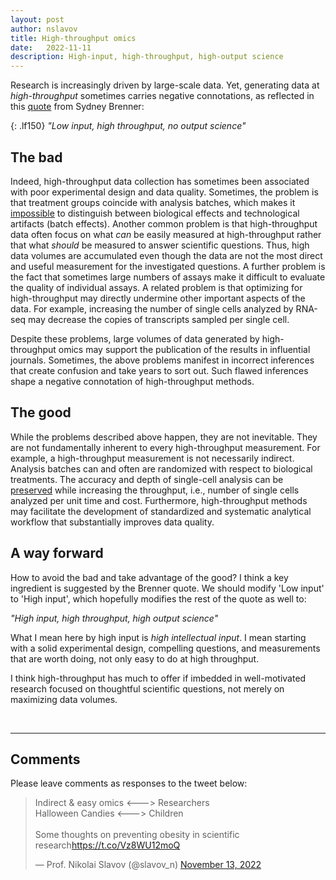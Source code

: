 ```yaml
---
layout: post
author: nslavov
title: High-throughput omics
date:   2022-11-11
description: High-input, high-throughput, high-output science
---
```





<p class="intro"><span class="dropcap">R</span>esearch is increasingly driven by large-scale data. Yet, generating data at <i>high-throughput</i> sometimes carries negative connotations, as reflected in this <a href="https://www.nature.com/articles/nrm2320" target="_blanck">quote</a> from Sydney Brenner:</p>  

{: .lf150}
*"Low input, high throughput, no output science"*


## The bad
Indeed, high-throughput data collection has sometimes been associated with poor experimental design and data quality. Sometimes, the problem is that treatment groups coincide with analysis batches, which makes it [impossible](https://www.ncbi.nlm.nih.gov/pmc/articles/PMC4516019/) to distinguish between biological effects and technological artifacts (batch effects). Another common problem is that high-throughput data often focus on what *can* be easily measured at high-throughput rather that what *should* be measured to answer scientific questions. Thus, high data volumes are accumulated even though the data are not the most direct and useful measurement for the investigated questions. A further problem is the fact that sometimes large numbers of assays make it difficult to evaluate the quality of individual assays. A related problem is that optimizing for high-throughput may directly undermine other important aspects of the data. For example, increasing the number of single cells analyzed by RNA-seq may decrease the copies of transcripts sampled per single cell.



Despite these problems, large volumes of data generated by high-throughput omics may support the publication of the results in influential journals. Sometimes, the above problems manifest in incorrect inferences that create confusion and take years to sort out. Such flawed inferences shape a negative connotation of high-throughput methods.                       



## The good
While the problems described above happen, they are not inevitable. They are not fundamentally inherent to every high-throughput measurement. For example, a high-throughput measurement is not necessarily indirect. Analysis batches can and often are randomized with respect to biological treatments. The accuracy and depth of single-cell analysis can be [preserved](https://www.nature.com/articles/s41587-022-01389-w) while increasing the throughput, i.e., number of single cells analyzed per unit time and cost. Furthermore, high-throughput methods may facilitate the development of standardized and systematic analytical workflow that substantially improves data quality.           


## A way forward
How to avoid the bad and take advantage of the good? I think a key ingredient is suggested by the Brenner quote. We should modify 'Low input' to 'High input', which hopefully modifies the rest of the quote as well to:


*"High input, high throughput, high output science"*

What I mean here by high input is *high intellectual input*. I mean starting with a solid experimental design, compelling questions, and measurements that are worth doing, not only easy to do at high throughput.

I think high-throughput has much to offer if imbedded in well-motivated research focused on thoughtful scientific questions, not merely on maximizing data volumes.   


<br>

<!-- (https://doi.org/10.1016/j.mcpro.2021.100179) -->

------

## Comments
Please leave comments as responses to the tweet below:


<blockquote class="twitter-tweet tw-align-center" ><p lang="en" dir="ltr">Indirect &amp; easy omics &lt;---&gt; Researchers<br>Halloween Candies &lt;---&gt; Children<br><br>Some thoughts on preventing obesity in scientific research<a href="https://t.co/Vz8WU12moQ">https://t.co/Vz8WU12moQ</a></p>&mdash; Prof. Nikolai Slavov (@slavov_n) <a href="https://twitter.com/slavov_n/status/1591770153746067458?ref_src=twsrc%5Etfw">November 13, 2022</a></blockquote> <script async src="https://platform.twitter.com/widgets.js" charset="utf-8"></script>
